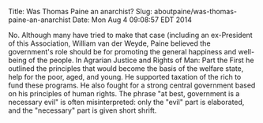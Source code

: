 Title: Was Thomas Paine an anarchist?
Slug: aboutpaine/was-thomas-paine-an-anarchist
Date: Mon Aug  4 09:08:57 EDT 2014

   No. Although many have tried to make that case (including an ex-President
   of this Association, William van der Weyde, Paine believed the
   government's role should be for promoting the general happiness and
   well-being of the people. In Agrarian Justice and Rights of Man: Part the
   First he outlined the principles that would become the basis of the
   welfare state, help for the poor, aged, and young. He supported taxation
   of the rich to fund these programs. He also fought for a strong central
   government based on his principles of human rights. The phrase "at best,
   government is a necessary evil" is often misinterpreted: only the "evil"
   part is elaborated, and the "necessary" part is given short shrift.
